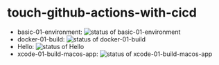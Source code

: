 # touch-github-actions-with-cicd

- basic-01-environment: ![status of basic-01-environment](https://github.com/mazgi-sandbox/touch-github-actions-with-cicd/workflows/basic-01-environment/badge.svg)
- docker-01-build: ![status of docker-01-build](https://github.com/mazgi-sandbox/touch-github-actions-with-cicd/workflows/docker-01-build/badge.svg)
- Hello: ![status of Hello](https://github.com/mazgi-sandbox/touch-github-actions-with-cicd/workflows/Hello/badge.svg)
- xcode-01-build-macos-app: ![status of xcode-01-build-macos-app](https://github.com/mazgi-sandbox/touch-github-actions-with-cicd/workflows/xcode-01-build-macos-app/badge.svg)
